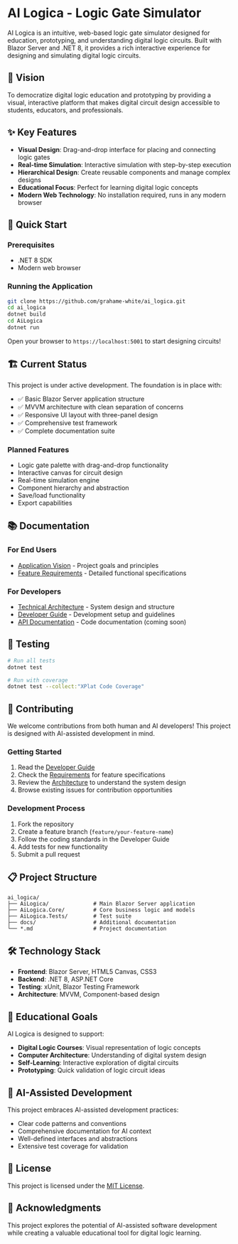 # AI Logica - Logic Gate Simulator

AI Logica is an intuitive, web-based logic gate simulator designed for education, prototyping, and understanding digital logic circuits. Built with Blazor Server and .NET 8, it provides a rich interactive experience for designing and simulating digital logic circuits.

## 🎯 Vision

To democratize digital logic education and prototyping by providing a visual, interactive platform that makes digital circuit design accessible to students, educators, and professionals.

## ✨ Key Features

- **Visual Design**: Drag-and-drop interface for placing and connecting logic gates
- **Real-time Simulation**: Interactive simulation with step-by-step execution
- **Hierarchical Design**: Create reusable components and manage complex designs
- **Educational Focus**: Perfect for learning digital logic concepts
- **Modern Web Technology**: No installation required, runs in any modern browser

## 🚀 Quick Start

### Prerequisites
- .NET 8 SDK
- Modern web browser

### Running the Application
```bash
git clone https://github.com/grahame-white/ai_logica.git
cd ai_logica
dotnet build
cd AiLogica
dotnet run
```

Open your browser to `https://localhost:5001` to start designing circuits!

## 🏗️ Current Status

This project is under active development. The foundation is in place with:
- ✅ Basic Blazor Server application structure
- ✅ MVVM architecture with clean separation of concerns
- ✅ Responsive UI layout with three-panel design
- ✅ Comprehensive test framework
- ✅ Complete documentation suite

### Planned Features
- Logic gate palette with drag-and-drop functionality
- Interactive canvas for circuit design
- Real-time simulation engine
- Component hierarchy and abstraction
- Save/load functionality
- Export capabilities

## 📚 Documentation

### For End Users
- [Application Vision](VISION.md) - Project goals and principles
- [Feature Requirements](REQUIREMENTS.md) - Detailed functional specifications

### For Developers
- [Technical Architecture](ARCHITECTURE.md) - System design and structure
- [Developer Guide](DEVELOPER_GUIDE.md) - Development setup and guidelines
- [API Documentation](docs/api/) - Code documentation (coming soon)

## 🧪 Testing

```bash
# Run all tests
dotnet test

# Run with coverage
dotnet test --collect:"XPlat Code Coverage"
```

## 🤝 Contributing

We welcome contributions from both human and AI developers! This project is designed with AI-assisted development in mind.

### Getting Started
1. Read the [Developer Guide](DEVELOPER_GUIDE.md)
2. Check the [Requirements](REQUIREMENTS.md) for feature specifications
3. Review the [Architecture](ARCHITECTURE.md) to understand the system design
4. Browse existing issues for contribution opportunities

### Development Process
1. Fork the repository
2. Create a feature branch (`feature/your-feature-name`)
3. Follow the coding standards in the Developer Guide
4. Add tests for new functionality
5. Submit a pull request

## 📋 Project Structure

```
ai_logica/
├── AiLogica/              # Main Blazor Server application
├── AiLogica.Core/         # Core business logic and models
├── AiLogica.Tests/        # Test suite
├── docs/                  # Additional documentation
└── *.md                   # Project documentation
```

## 🛠️ Technology Stack

- **Frontend**: Blazor Server, HTML5 Canvas, CSS3
- **Backend**: .NET 8, ASP.NET Core
- **Testing**: xUnit, Blazor Testing Framework
- **Architecture**: MVVM, Component-based design

## 📖 Educational Goals

AI Logica is designed to support:
- **Digital Logic Courses**: Visual representation of logic concepts
- **Computer Architecture**: Understanding of digital system design
- **Self-Learning**: Interactive exploration of digital circuits
- **Prototyping**: Quick validation of logic circuit ideas

## 🌟 AI-Assisted Development

This project embraces AI-assisted development practices:
- Clear code patterns and conventions
- Comprehensive documentation for AI context
- Well-defined interfaces and abstractions
- Extensive test coverage for validation

## 📄 License

This project is licensed under the [MIT License](LICENSE).

## 🙏 Acknowledgments

This project explores the potential of AI-assisted software development while creating a valuable educational tool for digital logic learning.
